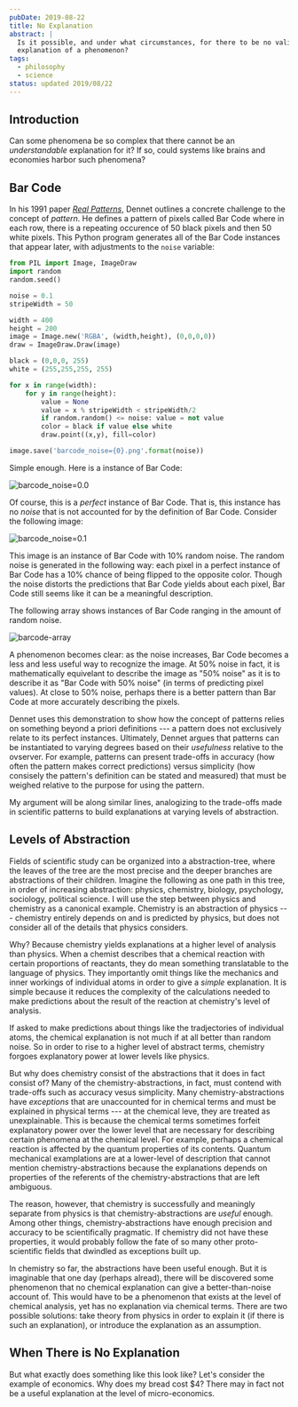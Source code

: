 ```yaml
---
pubDate: 2019-08-22
title: No Explanation
abstract: |
  Is it possible, and under what circumstances, for there to be no valid
  explanation of a phenomenon?
tags:
  - philosophy
  - science
status: updated 2019/08/22
---
```


## Introduction

Can some phenomena be so complex that there cannot be an _understandable_
explanation for it? If so, could systems like brains and economies harbor such
phenomena?

## Bar Code

In his 1991 paper
_[Real Patterns](https://ruccs.rutgers.edu/images/personal-zenon-pylyshyn/class-info/FP2012/FP2012_readings/Dennett_RealPatterns.pdf)_,
Dennet outlines a concrete challenge to the concept of _pattern_. He defines a
pattern of pixels called Bar Code where in each row, there is a repeating
occurence of 50 black pixels and then 50 white pixels. This Python program
generates all of the Bar Code instances that appear later, with adjustments to
the `noise` variable:

```python
from PIL import Image, ImageDraw
import random
random.seed()

noise = 0.1
stripeWidth = 50

width = 400
height = 200
image = Image.new('RGBA', (width,height), (0,0,0,0))
draw = ImageDraw.Draw(image)

black = (0,0,0, 255)
white = (255,255,255, 255)

for x in range(width):
    for y in range(height):
        value = None
        value = x % stripeWidth < stripeWidth/2
        if random.random() <= noise: value = not value
        color = black if value else white
        draw.point((x,y), fill=color)

image.save('barcode_noise={0}.png'.format(noise))
```

Simple enough. Here is a instance of Bar Code:

![barcode_noise=0.0](/assets/no-explanation/barcode_noise=0.0.png)

Of course, this is a _perfect_ instance of Bar Code. That is, this instance has
no _noise_ that is not accounted for by the definition of Bar Code. Consider the
following image:

![barcode_noise=0.1](/assets/no-explanation/barcode_noise=0.1.png)

This image is an instance of Bar Code with 10% random noise. The random noise is
generated in the following way: each pixel in a perfect instance of Bar Code has
a 10% chance of being flipped to the opposite color. Though the noise distorts
the predictions that Bar Code yields about each pixel, Bar Code still seems like
it can be a meaningful description.

The following array shows instances of Bar Code ranging in the amount of random
noise.

![barcode-array](/assets/no-explanation/barcode-array.png)

A phenomenon becomes clear: as the noise increases, Bar Code becomes a less and
less useful way to recognize the image. At 50% noise in fact, it is
mathematically equivelant to describe the image as "50% noise" as it is to
describe it as "Bar Code with 50% noise" (in terms of predicting pixel values).
At close to 50% noise, perhaps there is a better pattern than Bar Code at more
accurately describing the pixels.

Dennet uses this demonstration to show how the concept of patterns relies on
something beyond a priori definitions --- a pattern does not exclusively relate
to its perfect instances. Ultimately, Dennet argues that patterns can be
instantiated to varying degrees based on their _usefulness_ relative to the
ovserver. For example, patterns can present trade-offs in accuracy (how often
the pattern makes correct predictions) versus simplicity (how consisely the
pattern's definition can be stated and measured) that must be weighed relative
to the purpose for using the pattern.

My argument will be along similar lines, analogizing to the trade-offs made in
scientific patterns to build explanations at varying levels of abstraction.

## Levels of Abstraction

Fields of scientific study can be organized into a abstraction-tree, where the
leaves of the tree are the most precise and the deeper branches are abstractions
of their children. Imagine the following as one path in this tree, in order of
increasing abstraction: physics, chemistry, biology, psychology, sociology,
political science. I will use the step between physics and chemistry as a
canonical example. Chemistry is an abstraction of physics --- chemistry entirely
depends on and is predicted by physics, but does not consider all of the details
that physics considers.

Why? Because chemistry yields explanations at a higher level of analysis than
physics. When a chemist describes that a chemical reaction with certain
proportions of reactants, they do mean something translatable to the language of
physics. They importantly omit things like the mechanics and inner workings of
individual atoms in order to give a _simple_ explanation. It is simple because
it reduces the complexity of the calculations needed to make predictions about
the result of the reaction at chemistry's level of analysis.

If asked to make predictions about things like the tradjectories of individual
atoms, the chemical explanation is not much if at all better than random noise.
So in order to rise to a higher level of abstract terms, chemistry forgoes
explanatory power at lower levels like physics.

But why does chemistry consist of the abstractions that it does in fact consist
of? Many of the chemistry-abstractions, in fact, must contend with trade-offs
such as accuracy vesus simplicity. Many chemistry-abstractions have _exceptions_
that are unaccounted for in chemical terms and must be explained in physical
terms --- at the chemical leve, they are treated as unexplainable. This is
because the chemical terms sometimes forfeit explanatory power over the lower
level that are necessary for describing certain phenomena at the chemical level.
For example, perhaps a chemical reaction is affected by the quantum properties
of its contents. Quantum mechanical examplations are at a lower-level of
description that cannot mention chemistry-abstractions because the explanations
depends on properties of the referents of the chemistry-abstractions that are
left ambiguous.

The reason, however, that chemistry is successfully and meaningly separate from
physics is that chemistry-abstractions are _useful_ enough. Among other things,
chemistry-abstractions have enough precision and accuracy to be scientifically
pragmatic. If chemistry did not have these properties, it would probably follow
the fate of so many other proto-scientific fields that dwindled as exceptions
built up.

In chemistry so far, the abstractions have been useful enough. But it is
imaginable that one day (perhaps alread), there will be discovered some
phenomenon that no chemical explanation can give a better-than-noise account of.
This would have to be a phenomenon that exists at the level of chemical
analysis, yet has no explanation via chemical terms. There are two possible
solutions: take theory from physics in order to explain it (if there is such an
explanation), or introduce the explanation as an assumption.

## When There is No Explanation

But what exactly does something like this look like? Let's consider the example
of economics. Why does my bread cost $4? There may in fact not be a useful
explanation at the level of micro-economics.
